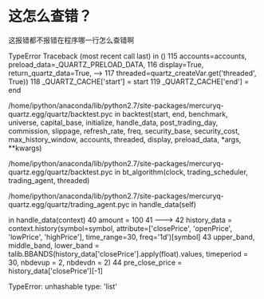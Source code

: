 # 这怎么查错？

这报错都不报错在程序哪一行怎么查错啊

TypeError                                 Traceback (most recent call last)
<mercury-input-1-D83645B4CC5F497788910C8C47D8FCB1> in <module>()
    115                                             accounts=accounts, preload_data=_QUARTZ_PRELOAD_DATA,
    116                                             display=True, return_quartz_data=True,
--> 117                                             threaded=quartz_createVar.get('threaded', True))
    118     _QUARTZ_CACHE['start'] = start
    119     _QUARTZ_CACHE['end'] = end

/home/ipython/anaconda/lib/python2.7/site-packages/mercuryq-quartz.egg/quartz/backtest.pyc in backtest(start, end, benchmark, universe, capital_base, initialize, handle_data, post_trading_day, commission, slippage, refresh_rate, freq, security_base, security_cost, max_history_window, accounts, threaded, display, preload_data, *args, **kwargs)

/home/ipython/anaconda/lib/python2.7/site-packages/mercuryq-quartz.egg/quartz/backtest.pyc in bt_algorithm(clock, trading_scheduler, trading_agent, threaded)

/home/ipython/anaconda/lib/python2.7/site-packages/mercuryq-quartz.egg/quartz/trading_agent.pyc in handle_data(self)

<mercury-input-1-D83645B4CC5F497788910C8C47D8FCB1> in handle_data(context)
     40     amount = 100
     41 
---> 42     history_data = context.history(symbol=symbol, attribute=['closePrice', 'openPrice', 'lowPrice', 'highPrice'], time_range=30, freq='1d')[symbol]
     43     upper_band, middle_band, lower_band = talib.BBANDS(history_data['closePrice'].apply(float).values, timeperiod = 30, nbdevup = 2, nbdevdn = 2)
     44     pre_close_price = history_data['closePrice'][-1]

TypeError: unhashable type: 'list'